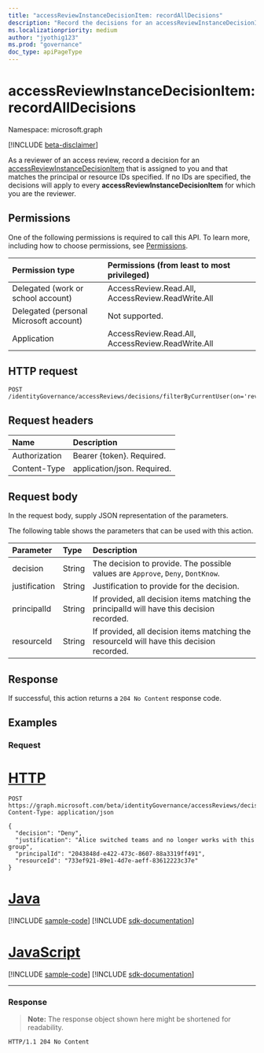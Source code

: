 ```yaml
---
title: "accessReviewInstanceDecisionItem: recordAllDecisions"
description: "Record the decisions for an accessReviewInstanceDecisionItem object."
ms.localizationpriority: medium
author: "jyothig123"
ms.prod: "governance"
doc_type: apiPageType
---
```


# accessReviewInstanceDecisionItem: recordAllDecisions
Namespace: microsoft.graph

[!INCLUDE [beta-disclaimer](../../includes/beta-disclaimer.md)]

As a reviewer of an access review, record a decision for an [accessReviewInstanceDecisionItem](../resources/accessReviewInstanceDecisionItem.md) that is assigned to you and that matches the principal or resource IDs specified. If no IDs are specified, the decisions will apply to every **accessReviewInstanceDecisionItem** for which you are the reviewer.

## Permissions
One of the following permissions is required to call this API. To learn more, including how to choose permissions, see [Permissions](/graph/permissions-reference).

|Permission type                        | Permissions (from least to most privileged)              |
|:--------------------------------------|:---------------------------------------------------------|
|Delegated (work or school account)     | AccessReview.Read.All, AccessReview.ReadWrite.All  |
|Delegated (personal Microsoft account)|Not supported.|
|Application                            | AccessReview.Read.All, AccessReview.ReadWrite.All |

## HTTP request

<!-- {
  "blockType": "ignored"
}
-->
``` http
POST /identityGovernance/accessReviews/decisions/filterByCurrentUser(on='reviewer')/recordAllDecisions
```

## Request headers
|Name|Description|
|:---|:---|
|Authorization|Bearer {token}. Required.|
|Content-Type|application/json. Required.|

## Request body
In the request body, supply JSON representation of the parameters.

The following table shows the parameters that can be used with this action.

|Parameter|Type|Description|
|:---|:---|:---|
|decision|String| The decision to provide. The possible values are `Approve`, `Deny`, `DontKnow`. |
|justification|String|Justification to provide for the decision.|
|principalId|String|If provided, all decision items matching the principalId will have this decision recorded.|
|resourceId|String|If provided, all decision items matching the resourceId will have this decision recorded.|



## Response

If successful, this action returns a `204 No Content` response code.

## Examples

### Request

# [HTTP](#tab/http)
<!-- {
  "blockType": "request",
  "name": "accessreviewinstancedecisionitem-recordalldecisions"
}
-->
``` http
POST https://graph.microsoft.com/beta/identityGovernance/accessReviews/decisions/filterByCurrentUser(on='reviewer')/recordAllDecisions
Content-Type: application/json

{
  "decision": "Deny",
  "justification": "Alice switched teams and no longer works with this group",
  "principalId": "2043848d-e422-473c-8607-88a3319ff491",
  "resourceId": "733ef921-89e1-4d7e-aeff-83612223c37e"
}
```

# [Java](#tab/java)
[!INCLUDE [sample-code](../includes/snippets/java/accessreviewinstancedecisionitem-recordalldecisions-java-snippets.md)]
[!INCLUDE [sdk-documentation](../includes/snippets/snippets-sdk-documentation-link.md)]

# [JavaScript](#tab/javascript)
[!INCLUDE [sample-code](../includes/snippets/javascript/accessreviewinstancedecisionitem-recordalldecisions-javascript-snippets.md)]
[!INCLUDE [sdk-documentation](../includes/snippets/snippets-sdk-documentation-link.md)]

---

### Response
>**Note:** The response object shown here might be shortened for readability.
<!-- {
  "blockType": "response",
  "truncated": true
}
-->
``` http
HTTP/1.1 204 No Content
```

